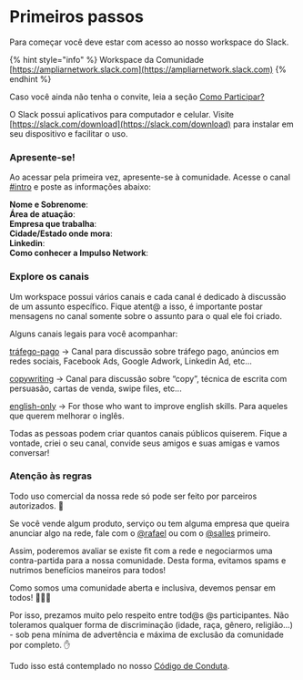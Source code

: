 # Primeiros passos

Para começar você deve estar com acesso ao nosso workspace do Slack.

{% hint style="info" %}
Workspace da Comunidade  
[https://ampliarnetwork.slack.com](https://ampliarnetwork.slack.com)
{% endhint %}

Caso você ainda não tenha o convite, leia a seção [Como Participar?](https://docs.ampliar.network/#como-participar)

O Slack possui aplicativos para computador e celular. Visite [https://slack.com/download](https://slack.com/download) para instalar em seu dispositivo e facilitar o uso.

### Apresente-se!

Ao acessar pela primeira vez, apresente-se à comunidade. Acesse o canal [\#intro](https://app.slack.com/client/TU02JP9AA/CU0AF00H5) e poste as informações abaixo:

**Nome e Sobrenome**:  
**Área de atuação**:  
**Empresa que trabalha**:  
**Cidade/Estado onde mora**:  
**Linkedin**:  
**Como conhecer a Impulso Network**:

### Explore os canais

Um workspace possui vários canais e cada canal é dedicado à discussão de um assunto específico. Fique atent@ a isso, é importante postar mensagens no canal somente sobre o assunto para o qual ele foi criado.

Alguns canais legais para você acompanhar:

[tráfego-pago](https://app.slack.com/client/TU02JP9AA/CU0A60UJK) → Canal para discussão sobre tráfego pago, anúncios em redes sociais, Facebook Ads, Google Adwork, Linkedin Ad, etc...

[copywriting](https://app.slack.com/client/TU02JP9AA/CTYEZ22KX) → Canal para discussão sobre “copy”, técnica de escrita com persuasão, cartas de venda, swipe files, etc...

[english-only](https://app.slack.com/client/TU02JP9AA/CTYDYP4TS) → For those who want to improve english skills. Para aqueles que querem melhorar o inglês.

Todas as pessoas podem criar quantos canais públicos quiserem. Fique a vontade, criei o seu canal, convide seus amigos e suas amigas e vamos conversar!

### Atenção às regras

Todo uso comercial da nossa rede só pode ser feito por parceiros autorizados. 🤙 

Se você vende algum produto, serviço ou tem alguma empresa que queira anunciar algo na rede, fale com o [@rafael](https://app.slack.com/client/TU02JP9AA/DU0JYEL0P) ou com o [@salles](https://app.slack.com/client/TU02JP9AA/DU02JUW3Y) primeiro.

Assim, poderemos avaliar se existe fit com a rede e negociarmos uma contra-partida para a nossa comunidade. Desta forma, evitamos spams e nutrimos benefícios maneiros para todos!

Como somos uma comunidade aberta e inclusiva, devemos pensar em todos! 👫👭👬

Por isso, prezamos muito pelo respeito entre tod@s @s participantes. Não toleramos qualquer forma de discriminação \(idade, raça, gênero, religião…\) - sob pena mínima de advertência e máxima de exclusão da comunidade por completo. ✋

Tudo isso está contemplado no nosso [Código de Conduta](https://docs.impulso.network/codigo-de-conduta).



